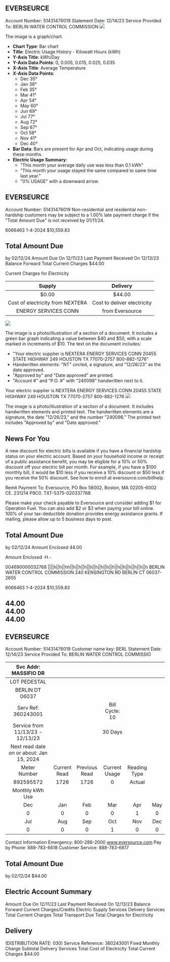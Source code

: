 ## EVERSEURCE

Account Number: 51431476019
Statement Date: 12/14/23
Service Provided To:
BERLIN WATER CONTROL COMMISSION
![](images/img-0.jpeg)

The image is a graph/chart.

- **Chart Type**: Bar chart
- **Title**: Electric Usage History - Kilowatt Hours (kWh)
- **Y-Axis Title**: kWh/Day
- **Y-Axis Data Points**: 0, 0.005, 0.015, 0.025, 0.035
- **X-Axis Title**: Average Temperature
- **X-Axis Data Points**: 
  - Dec 35°
  - Jan 38°
  - Feb 35°
  - Mar 41°
  - Apr 54°
  - May 60°
  - Jun 69°
  - Jul 77°
  - Aug 72°
  - Sep 67°
  - Oct 58°
  - Nov 41°
  - Dec 40°
- **Bar Data**: Bars are present for Apr and Oct, indicating usage during these months.
- **Electric Usage Summary**:
  - "This month your average daily use was less than 0.1 kWh"
  - "This month your usage stayed the same compared to same time last year."
  - "0% USAGE" with a downward arrow.

## EVERSEURCE

Account Number: 51431476019
Non-residential and residential non-hardship customers may be subject to a 1.00\% late payment charge if the "Total Amount Due" is not received by 01/11/24.

6066463 1-4-2024 \$10,559.83

## Total Amount Due

by $02 / 12 / 24$
Amount Due On 12/11/23
Last Payment Received On 12/13/23
Balance Forward
Total Current Charges
\$44.00

Current Charges for Electricity

| Supply | Delivery |
| :--: | :--: |
| \$0.00 | \$44.00 |
| Cost of electricity from NEXTERA | Cost to deliver electricity |
| ENERGY SERVICES CONN | from Eversource |

![](images/img-1.jpeg)

The image is a photo/illustration of a section of a document. It includes a green bar graph indicating a value between $40 and $50, with a scale marked in increments of $10. The text on the document includes:

- "Your electric supplier is NEXTERA ENERGY SERVICES CONN 20455 STATE HIGHWAY 249 HOUSTON TX 77070-2757 800-882-1276"
- Handwritten elements: "NT" circled, a signature, and "12/26/23" as the date approved.
- "Approved by" and "Date approved" are printed.
- "Account #" and "P.O. #" with "240098" handwritten next to it.

Your electric supplier is
NEXTERA ENERGY SERVICES CONN
20455 STATE HIGHWAY 249
HOUSTON TX 77070-2757
800-882-1276
![](images/img-2.jpeg)

The image is a photo/illustration of a section of a document. It includes handwritten elements and printed text. The handwritten elements are a signature, the date "12/26/23," and the number "240098." The printed text includes "Approved by" and "Date approved."

## News For You

A new discount for electric bills is available if you have a financial hardship status on your electric account. Based on your household income or receipt of a public assistance benefit, you may be eligible for a $10 \%$ or $50 \%$ discount off your electric bill per month. For example, if you have a $\$ 100$ monthly bill, it would be $\$ 10$ less if you receive a $10 \%$ discount or $\$ 50$ less if you receive the $50 \%$ discount. See how to enroll at eversource.com/billhelp.

Remit Payment To: Eversource, PO Box 56002, Boston, MA 02205-6002
CE. 231214 P9C0. TXT-5375-020337768

Please make your check payable to Eversource and consider adding $\$ 1$ for Operation Fuel.
You can also add $\$ 2$ or $\$ 3$ when paying your bill online. $100 \%$ of your tax-deductible donation provides energy assistance grants. If mailing, please allow up to 5 business days to post.

## Total Amount Due

by $02 / 12 / 24$
Amount Enclosed
$44.00$

Amount Enclosed
$\cdot$H.-

004690000032768
||||h||h||hh||h||h||h||h||h||h||h||h||h||h||h||h||h||h
BERLIN WATER CONTROL COMMISSION
240 KENSINGTON RD
BERLIN CT 06037-2655

6066463 1-4-2024 \$10,559.83

## $44.00$ <br> $44.00$ <br> $44.00$

## EVERSEURCE

Account Number: 51431476019
Customer name key: BERL
Statement Date: 12/14/23
Service Provided To:
BERLIN WATER CONTROL COMMISSIO

| Svc Addr: MASSIFIO DR |  |  |  |  |  |
| :--: | :--: | :--: | :--: | :--: | :--: |
| LOT PEDESTAL |  |  |  |  |  |
| BERLIN DT 06037 |  |  |  |  |  |
| Serv Ref: 360243001 |  |  | Bill Cycle: 10 |  |  |
| Service from 11/13/23 - 12/13/23 |  |  | 30 Days |  |  |
| Next read date on or about: Jan 15, 2024 |  |  |  |  |  |
| Meter <br> Number | Current <br> Read | Previous <br> Read | Current <br> Usage | Reading <br> Type |  |
| 892595572 | 1726 | 1726 | 0 | Actual |  |
| Monthly kWh Use |  |  |  |  |  |
| Dec | Jan | Feb | Mar | Apr | May |
| 0 | 0 | 0 | 0 | 1 | 0 |
| Jul | Aug | Sep | Oct | Nov | Dec |
| 0 | 0 | 0 | 1 | 0 | 0 |

Contact Information
Emergency: 800-286-2000
www.eversource.com
Pay by Phone: 888-783-6618
Customer Service: 888-783-6617

## Total Amount Due

by $02 / 12 / 24$
\$44.00

## Electric Account Summary

Amount Due On 12/11/23
Last Payment Received On 12/13/23
Balance Forward
Current Charges/Credits
Electric Supply Services
Delivery Services
Total Current Charges
Total Transport Due
Total Charges for Electricity

## Delivery

(DISTRIBUTION RATE: 030)
Service Reference: 360243001
Fixed Monthly Charge
Subtotal Delivery Services
Total Cost of Electricity
Total Current Charges
\$44.00
